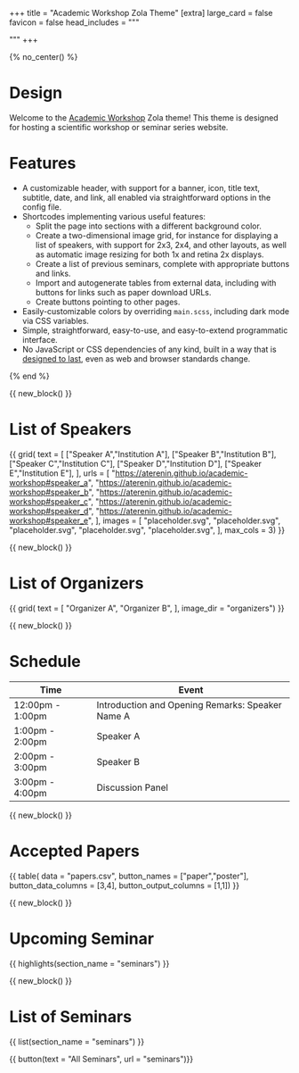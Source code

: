 +++
title = "Academic Workshop Zola Theme"
[extra]
large_card = false
favicon = false
head_includes = """
<style>
    .bg-header {
        background-image: url("banner.svg");
        background-size: 5rem;
        background-position: center; 
        background-repeat: repeat;
    }
</style>
"""
+++

{% no_center() %}

# Design

Welcome to the [Academic Workshop](https://github.com/aterenin/academic-workshop) Zola theme!
This theme is designed for hosting a scientific workshop or seminar series website.

# Features

* A customizable header, with support for a banner, icon, title text, subtitle, date, and link, all enabled via straightforward options in the config file.
* Shortcodes implementing various useful features:
    * Split the page into sections with a different background color.
    * Create a two-dimensional image grid, for instance for displaying a list of speakers, with support for 2x3, 2x4, and other layouts, as well as automatic image resizing for both 1x and retina 2x displays.
    * Create a list of previous seminars, complete with appropriate buttons and links.
    * Import and autogenerate tables from external data, including with buttons for links such as paper download URLs.
    * Create buttons pointing to other pages.
* Easily-customizable colors by overriding `main.scss`, including dark mode via CSS variables.
* Simple, straightforward, easy-to-use, and easy-to-extend programmatic interface.
* No JavaScript or CSS dependencies of any kind, built in a way that is [designed to last](https://jeffhuang.com/designed_to_last/), even as web and browser standards change.

{% end %}



{{ new_block() }}



# List of Speakers

{{ grid(
    text = [
        ["Speaker A","Institution A"], 
        ["Speaker B","Institution B"],
        ["Speaker C","Institution C"],
        ["Speaker D","Institution D"],
        ["Speaker E","Institution E"],
    ],
    urls = [
        "https://aterenin.github.io/academic-workshop#speaker_a",
        "https://aterenin.github.io/academic-workshop#speaker_b",
        "https://aterenin.github.io/academic-workshop#speaker_c",
        "https://aterenin.github.io/academic-workshop#speaker_d",
        "https://aterenin.github.io/academic-workshop#speaker_e",
    ],
    images = [
        "placeholder.svg",
        "placeholder.svg",
        "placeholder.svg",
        "placeholder.svg",
        "placeholder.svg",
    ],
    max_cols = 3) }}



{{ new_block() }}



# List of Organizers

{{ grid(
    text = [
        "Organizer A",
        "Organizer B",
    ],
    image_dir = "organizers") }}


{{ new_block() }}



# Schedule

| Time             | Event            |
| ---------------- | ---------------- |
| 12:00pm - 1:00pm | Introduction and Opening Remarks: Speaker Name A     |
| 1:00pm - 2:00pm  | Speaker A        |
| 2:00pm - 3:00pm  | Speaker B        |
| 3:00pm - 4:00pm  | Discussion Panel |



{{ new_block() }}



# Accepted Papers

{{ table(
    data = "papers.csv", 
    button_names = ["paper","poster"], 
    button_data_columns = [3,4], 
    button_output_columns = [1,1]) }}



{{ new_block() }}



# Upcoming Seminar

{{ highlights(section_name = "seminars") }}



{{ new_block() }}



# List of Seminars

{{ list(section_name = "seminars") }}

{{ button(text = "All Seminars", url = "seminars")}}